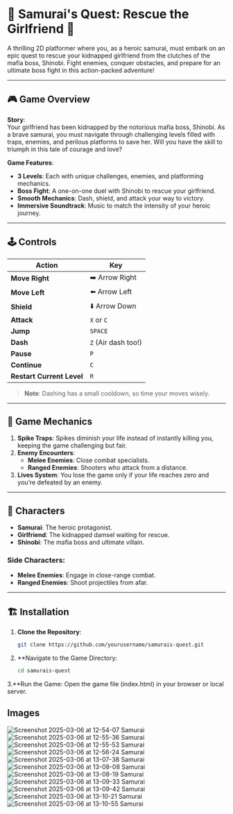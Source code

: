 # 🥷 Samurai's Quest: Rescue the Girlfriend 🥷

A thrilling 2D platformer where you, as a heroic samurai, must embark on an epic quest to rescue your kidnapped girlfriend from the clutches of the mafia boss, Shinobi. Fight enemies, conquer obstacles, and prepare for an ultimate boss fight in this action-packed adventure!

---

## 🎮 Game Overview

**Story**:  
Your girlfriend has been kidnapped by the notorious mafia boss, Shinobi. As a brave samurai, you must navigate through challenging levels filled with traps, enemies, and perilous platforms to save her. Will you have the skill to triumph in this tale of courage and love?

**Game Features**:
- **3 Levels**: Each with unique challenges, enemies, and platforming mechanics.
- **Boss Fight**: A one-on-one duel with Shinobi to rescue your girlfriend.
- **Smooth Mechanics**: Dash, shield, and attack your way to victory.
- **Immersive Soundtrack**: Music to match the intensity of your heroic journey.

---

## 🕹️ Controls

| **Action**          | **Key**               |
|----------------------|-----------------------|
| **Move Right**       | ➡️ Arrow Right        |
| **Move Left**        | ⬅️ Arrow Left         |
| **Shield**           | ⬇️ Arrow Down         |
| **Attack**           | `X` or `C`           |
| **Jump**             | `SPACE`              |
| **Dash**             | `Z` (Air dash too!)  |
| **Pause**            | `P`                  |
| **Continue**         | `C`                  |
| **Restart Current Level** | `R`            |

> **Note**: Dashing has a small cooldown, so time your moves wisely.

---

## 🌟 Game Mechanics

1. **Spike Traps**: Spikes diminish your life instead of instantly killing you, keeping the game challenging but fair.
2. **Enemy Encounters**:
   - **Melee Enemies**: Close combat specialists.
   - **Ranged Enemies**: Shooters who attack from a distance.
3. **Lives System**: You lose the game only if your life reaches zero and you’re defeated by an enemy.

---

## 🦸 Characters

- **Samurai**: The heroic protagonist.
- **Girlfriend**: The kidnapped damsel waiting for rescue.
- **Shinobi**: The mafia boss and ultimate villain.

### Side Characters:
- **Melee Enemies**: Engage in close-range combat.
- **Ranged Enemies**: Shoot projectiles from afar.

---

## 🏗️ Installation

1. **Clone the Repository**:
   ```bash
   git clone https://github.com/yourusername/samurais-quest.git
2. **Navigate to the Game Directory:
    ```bash
    cd samurais-quest
3.**Run the Game:
Open the game file (index.html) in your browser or local server.

## Images
![Screenshot 2025-03-06 at 12-54-07 Samurai](https://github.com/user-attachments/assets/7170cd58-f0ec-4689-81c6-3a038c23140e)
![Screenshot 2025-03-06 at 12-55-36 Samurai](https://github.com/user-attachments/assets/d763b8ee-eb81-4b09-9195-69230e451759)
![Screenshot 2025-03-06 at 12-55-53 Samurai](https://github.com/user-attachments/assets/fe06e3e6-7da6-48d4-8985-02c0f132ac5a)
![Screenshot 2025-03-06 at 12-56-24 Samurai](https://github.com/user-attachments/assets/2c89cbe7-7c2f-4b9a-addf-37b24be8b2d2)
![Screenshot 2025-03-06 at 13-07-38 Samurai](https://github.com/user-attachments/assets/8e756f96-48cb-4667-87a5-10d9f22874d2)
![Screenshot 2025-03-06 at 13-08-08 Samurai](https://github.com/user-attachments/assets/bffd492b-61a2-4d40-84a6-6203d9abbfef)
![Screenshot 2025-03-06 at 13-08-19 Samurai](https://github.com/user-attachments/assets/e9606fd0-6a87-4ff5-8bc6-293912ffe9d6)
![Screenshot 2025-03-06 at 13-09-33 Samurai](https://github.com/user-attachments/assets/d585048f-8e30-49a8-b3e6-ace87466c53b)
![Screenshot 2025-03-06 at 13-09-42 Samurai](https://github.com/user-attachments/assets/f4c5ceb2-3563-438d-9443-2ecb1cc36150)
![Screenshot 2025-03-06 at 13-10-21 Samurai](https://github.com/user-attachments/assets/b47f7170-ba27-4055-8d33-19c1b0dddc3f)
![Screenshot 2025-03-06 at 13-10-55 Samurai](https://github.com/user-attachments/assets/f4bda0c2-f994-41df-8898-cb2ca6eff529)



   
   
